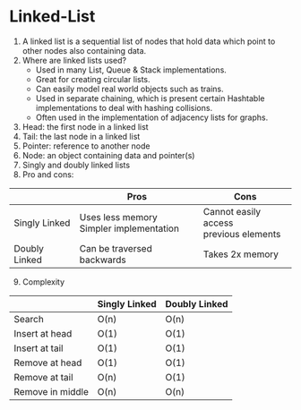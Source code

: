 # Linked-List

1. A linked list is a sequential list of nodes that hold data which point to other nodes also containing data.
2. Where are linked lists used?
    - Used in many List, Queue & Stack implementations.
    - Great for creating circular lists.
    - Can easily model real world objects such as trains.
    - Used in separate chaining, which is present certain Hashtable implementations to deal with hashing collisions.
    - Often used in the implementation of adjacency lists for graphs.
3. Head: the first node in a linked list
4. Tail: the last node in a linked list
5. Pointer: reference to another node
6. Node: an object containing data and pointer(s)
7. Singly and doubly linked lists
8. Pro and cons:

|               | Pros                                        | Cons                                       |
|---------------|---------------------------------------------|--------------------------------------------|
| Singly Linked | Uses less memory<br/>Simpler implementation |Cannot easily access<br /> previous elements|
| Doubly Linked | Can be traversed backwards                  | Takes 2x memory                            |

9. Complexity

|                   | Singly Linked | Doubly Linked |
|-------------------|---------------|---------------|
| Search            | O(n)          | O(n)          |
| Insert at head    | O(1)          | O(1)          |
| Insert at tail    | O(1)          | O(1)          |
| Remove at head    | O(1)          | O(1)          |
| Remove at tail    | O(n)          | O(1)          |
| Remove in middle  | O(n)          | O(n)          |
